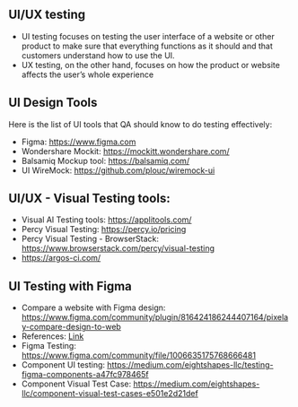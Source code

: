 ## UI/UX testing
- UI testing focuses on testing the user interface of a website or other product to make sure that everything functions as it should and that customers understand how to use the UI.
- UX testing, on the other hand, focuses on how the product or website affects the user’s whole experience

## UI Design Tools
Here is the list of UI tools that QA should know to do testing effectively:
- Figma: https://www.figma.com
- Wondershare Mockit: https://mockitt.wondershare.com/
- Balsamiq Mockup tool: https://balsamiq.com/
- UI WireMock: https://github.com/plouc/wiremock-ui

## UI/UX - Visual Testing tools:
- Visual AI Testing tools: https://applitools.com/
- Percy Visual Testing: https://percy.io/pricing
- Percy Visual Testing - BrowserStack: https://www.browserstack.com/percy/visual-testing
- https://argos-ci.com/
  
## UI Testing with Figma
- Compare a website with Figma design: https://www.figma.com/community/plugin/816424186244407164/pixelay-compare-design-to-web
- References: [Link](https://www.youtube.com/watch?v=yAj8qWD3Xzs&ab_channel=HypermaticFigmaTutorials)
- Figma Testing: https://www.figma.com/community/file/1006635175768666481
- Component UI testing: https://medium.com/eightshapes-llc/testing-figma-components-a47fc978465f
- Component Visual Test Case: https://medium.com/eightshapes-llc/component-visual-test-cases-e501e2d21def
